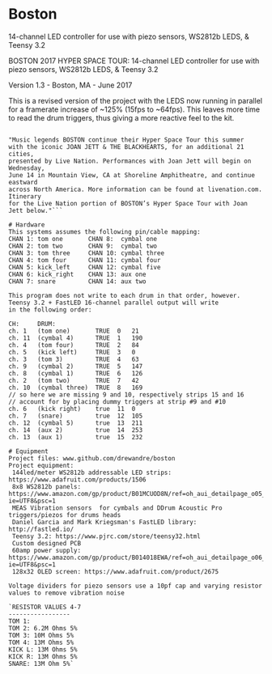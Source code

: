 # Boston
14-channel LED controller for use with piezo sensors, WS2812b LEDS, &amp; Teensy 3.2

  BOSTON 2017 HYPER SPACE TOUR: 14-channel LED controller for use with
                                piezo sensors, WS2812b LEDS, & Teensy 3.2
                                
  Version 1.3 - Boston, MA - June 2017
  
  This is a revised version of the project with the LEDS now running in parallel
  for a framerate increase of ~125% (15fps to ~64fps). This leaves more time
  to read the drum triggers, thus giving a more reactive feel to the kit.
  
  ```Boston HyperSpace Tour information

  "Music legends BOSTON continue their Hyper Space Tour this summer
  with the iconic JOAN JETT & THE BLACKHEARTS, for an additional 21 cities,
  presented by Live Nation. Performances with Joan Jett will begin on Wednesday,
  June 14 in Mountain View, CA at Shoreline Amphitheatre, and continue eastward
  across North America. More information can be found at livenation.com. Itinerary
  for the Live Nation portion of BOSTON’s Hyper Space Tour with Joan Jett below."```
  
# Hardware
  This systems assumes the following pin/cable mapping:
  CHAN 1: tom one       CHAN 8:  cymbal one
  CHAN 2: tom two       CHAN 9:  cymbal two
  CHAN 3: tom three     CHAN 10: cymbal three
  CHAN 4: tom four      CHAN 11: cymbal four
  CHAN 5: kick_left     CHAN 12: cymbal five
  CHAN 6: kick_right    CHAN 13: aux one
  CHAN 7: snare         CHAN 14: aux two

  This program does not write to each drum in that order, however.
  Teensy 3.2 + FastLED 16-channel parallel output will write
  in the following order:

  CH:     DRUM:
  ch. 1   (tom one)       TRUE  0   21
  ch. 11  (cymbal 4)      TRUE  1   190
  ch. 4   (tom four)      TRUE  2   84
  ch. 5   (kick left)     TRUE  3   0
  ch. 3   (tom 3)         TRUE  4   63
  ch. 9   (cymbal 2)      TRUE  5   147
  ch. 8   (cymbal 1)      TRUE  6   126
  ch. 2   (tom two)       TRUE  7   42
  ch. 10  (cymbal three)  TRUE  8   169
  // so here we are missing 9 and 10, respectively strips 15 and 16
  // account for by placing dummy triggers at strip #9 and #10
  ch. 6   (kick right)    true  11  0
  ch. 7   (snare)         true  12  105
  ch. 12  (cymbal 5)      true  13  211
  ch. 14  (aux 2)         true  14  253
  ch. 13  (aux 1)         true  15  232

# Equipment
  Project files: www.github.com/drewandre/boston
  Project equipment:
   144led/meter WS2812b addressable LED strips: https://www.adafruit.com/products/1506
   8x8 WS2812b panels: https://www.amazon.com/gp/product/B01MCUOD8N/ref=oh_aui_detailpage_o05_s01?ie=UTF8&psc=1
   MEAS Vibration sensors  for cymbals and DDrum Acoustic Pro triggers/piezos for drums heads
   Daniel Garcia and Mark Kriegsman's FastLED library: http://fastled.io/
   Teensy 3.2: https://www.pjrc.com/store/teensy32.html
   Custom designed PCB
   60amp power supply: https://www.amazon.com/gp/product/B014018EWA/ref=oh_aui_detailpage_o06_s00?ie=UTF8&psc=1
   128x32 OLED screen: https://www.adafruit.com/product/2675

  Voltage dividers for piezo sensors use a 10pf cap and varying resistor values to remove vibration noise

  `RESISTOR VALUES 4-7
  -----------------
  TOM 1:
  TOM 2: 6.2M Ohms 5%
  TOM 3: 10M Ohms 5%
  TOM 4: 13M Ohms 5% 
  KICK L: 13M Ohms 5%
  KICK R: 13M Ohms 5%
  SNARE: 13M Ohm 5%`
